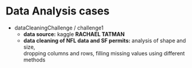 # Data Analysis cases 
* dataCleaningChallenge / challenge1
  - **data source:** kaggle **RACHAEL TATMAN**  
  - **data cleaning of NFL data and SF permits:** analysis of shape and size, <br>
    dropping columns and rows, filling missing values using different methods
